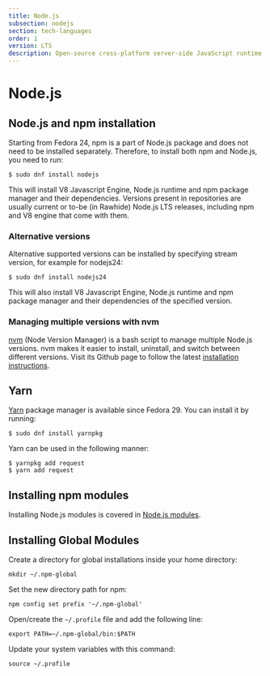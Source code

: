 ```yaml
---
title: Node.js
subsection: nodejs
section: tech-languages
order: 1
version: LTS
description: Open-source cross-platform server-side JavaScript runtime environment.
---
```


# Node.js

## Node.js and npm installation

Starting from Fedora 24, npm is a part of Node.js package and does not need to be installed separately. Therefore, to install both npm and Node.js, you need to run:

```
$ sudo dnf install nodejs
```

This will install V8 Javascript Engine, Node.js runtime and npm package manager and their dependencies. Versions present in repositories are usually current or to-be (in Rawhide) Node.js LTS releases, including npm and V8 engine that come with them.

### Alternative versions

Alternative supported versions can be installed by specifying stream version, for example for nodejs24:

```
$ sudo dnf install nodejs24
```

This will also install V8 Javascript Engine, Node.js runtime and npm package manager and their dependencies of the specified version.

### Managing multiple versions with nvm

[nvm](https://github.com/nvm-sh/nvm#about) (Node Version Manager) is a bash script to manage multiple Node.js versions. nvm makes it easier to install, uninstall, and switch between different versions. Visit its Github page to follow the latest [installation instructions](https://github.com/nvm-sh/nvm#installing-and-updating).

## Yarn

[Yarn](https://yarnpkg.com/en/) package manager is available since Fedora 29. You can install it by running:

```
$ sudo dnf install yarnpkg
```

Yarn can be used in the following manner:

```
$ yarnpkg add request
$ yarn add request
```

## Installing npm modules

Installing Node.js modules is covered in [Node.js modules](/tech/languages/nodejs/modules.html).

## Installing Global Modules

Create a directory for global installations inside your home directory:

```
mkdir ~/.npm-global
```

Set the new directory path for npm:

```
npm config set prefix '~/.npm-global'
```

Open/create the `~/.profile` file and add the following line:

```
export PATH=~/.npm-global/bin:$PATH
```

Update your system variables with this command:

```
source ~/.profile
```
